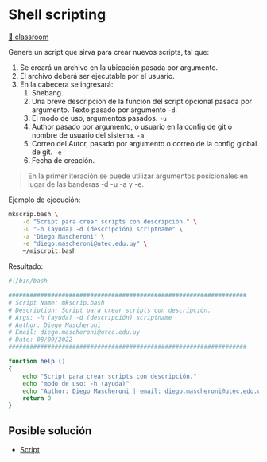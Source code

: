 # Shell scripting

[🔗 classroom](https://classroom.github.com/a/zQOpPjs6)

Genere un script que sirva para crear nuevos scripts, tal que:

1. Se creará un archivo en la ubicación pasada por argumento.
2. El archivo deberá ser ejecutable por el usuario.
3. En la cabecera se ingresará:
   1. Shebang.
   2. Una breve descripción de la función del script opcional pasada por argumento. Texto pasado por argumento `-d`.
   3. El modo de uso, argumentos pasados. `-u`
   4. Author pasado por argumento, o usuario en la config de git o nombre de usuario del sistema. `-a`
   5. Correo del Autor, pasado por argumento o correo de la config global de git. `-e`
   6. Fecha de creación.

> En la primer iteración se puede utilizar argumentos posicionales en lugar de las banderas -d -u -a y -e.

Ejemplo de ejecución:

```bash
mkscrip.bash \
    -d "Script para crear scripts con descripción." \
    -u "-h (ayuda) -d (descripción) scriptname" \
    -a "Diego Mascheroni" \
    -e "diego.mascheroni@utec.edu.uy" \
    ~/miscrpit.bash
```

Resultado:

```bash
#!/bin/bash

###################################################################
# Script Name: mkscrip.bash
# Description: Script para crear scripts con descripción.
# Args: -h (ayuda) -d (descripción) scriptname
# Author: Diego Mascheroni
# Email: diego.mascheroni@utec.edu.uy
# Date: 08/09/2022
###################################################################

function help ()
{
    echo "Script para crear scripts con descripción."
    echo "modo de uso: -h (ayuda)"
    echo "Author: Diego Mascheroni | email: diego.mascheroni@utec.edu.uy"
    return 0
}

```

## Posible solución

- [Script](05_shell_scripting.bash)
